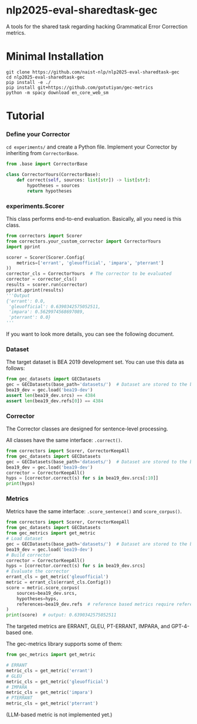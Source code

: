 # nlp2025-eval-sharedtask-gec
A tools for the shared task regarding hacking Grammatical Error Correction metrics.

# Minimal Installation
```
git clone https://github.com/naist-nlp/nlp2025-eval-sharedtask-gec
cd nlp2025-eval-sharedtask-gec
pip install -e ./
pip install git+https://github.com/gotutiyan/gec-metrics
python -m spacy download en_core_web_sm
```

# Tutorial

### Define your Corrector

`cd experiments/` and create a Python file. Implement your Corrector by inheriting from `CorrectorBase`.

```python
from .base import CorrectorBase

class CorrectorYours(CorrectorBase):
    def correct(self, sources: list[str]) -> list[str]:
        hypotheses = sources
        return hypotheses
```

### experiments.Scorer

This class performs end-to-end evaluation. Basically, all you need is this class.

```python
from correctors import Scorer
from correctors.your_custom_corrector import CorrectorYours
import pprint

scorer = Scorer(Scorer.Config(
    metrics=['errant', 'gleuofficial', 'impara', 'pterrant']
))
corrector_cls = CorrectorYours  # The corrector to be evaluated
corrector = corrector_cls()
results = scorer.run(corrector)
pprint.pprint(results)
'''Output
{'errant': 0.0,
 'gleuofficial': 0.6390342575052511,
 'impara': 0.5629974568697089,
 'pterrant': 0.0}
'''
```

If you want to look more details, you can see the following document.

### Dataset

The target dataset is BEA 2019 development set. You can use this data as follows:
```python
from gec_datasets import GECDatasets
gec = GECDatasets(base_path='datasets/')  # Dataset are stored to the base_path.
bea19_dev = gec.load('bea19-dev')
assert len(bea19_dev.srcs) == 4384
assert len(bea19_dev.refs[0]) == 4384
```

### Corrector

The Corrector classes are designed for sentence-level processing.

All classes have the same interface: `.correct()`.

```python
from correctors import Scorer, CorrectorKeepAll
from gec_datasets import GECDatasets
gec = GECDatasets(base_path='datasets/')  # Dataset are stored to the base_path.
bea19_dev = gec.load('bea19-dev')
corrector = CorrectorKeepAll()
hyps = [corrector.correct(s) for s in bea19_dev.srcs[:10]]
print(hyps)
```

### Metrics

Metrics have the same interface: `.score_sentence()` and `score_corpus()`.

```python
from correctors import Scorer, CorrectorKeepAll
from gec_datasets import GECDatasets
from gec_metrics import get_metric
# Load dataset
gec = GECDatasets(base_path='datasets/')  # Dataset are stored to the base_path.
bea19_dev = gec.load('bea19-dev')
# Build corrector
corrector = CorrectorKeepAll()
hyps = [corrector.correct(s) for s in bea19_dev.srcs]
# Evaluate the corrector
errant_cls = get_metric('gleuofficial')
metric = errant_cls(errant_cls.Config())
score = metric.score_corpus(
    sources=bea19_dev.srcs,
    hypotheses=hyps,
    references=bea19_dev.refs  # reference based metrics require references
)
print(score)  # output: 0.6390342575052511
```

The targeted metrics are ERRANT, GLEU, PT-ERRANT, IMPARA, and GPT-4-based one.

The gec-metrics library supports some of them:
```python
from gec_metrics import get_metric

# ERRANT
metric_cls = get_metric('errant')
# GLEU
metric_cls = get_metric('gleuofficial')
# IMPARA
metric_cls = get_metric('impara')
# PTERRANT
metric_cls = get_metric('pterrant')
```

(LLM-based metric is not implemented yet.)